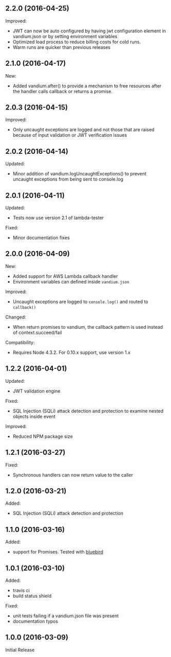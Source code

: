 
## 2.2.0 (2016-04-25)

Improved:

* JWT can now be auto configured by having jwt configuration element in vandium.json or by setting environment variables
* Optimized load process to reduce billing costs for cold runs.
* Warm runs are quicker than previous releases


## 2.1.0 (2016-04-17)

New:

* Added vandium.after() to provide a mechanism to free resources after the handler calls callback or returns a promise.


## 2.0.3 (2016-04-15)

Improved:

* Only uncaught exceptions are logged and not those that are raised because of input validation or JWT verification issues

## 2.0.2 (2016-04-14)

Updated:

* Minor addition of vandium.logUncaughtExceptions() to prevent uncaught exceptions from being sent to console.log

## 2.0.1 (2016-04-11)

Updated:

* Tests now use version 2.1 of lambda-tester

Fixed:

* Minor documentation fixes

## 2.0.0 (2016-04-09)

New:
* Added support for AWS Lambda callback handler
* Environment variables can defined inside `vandium.json`

Improved:
* Uncaught exceptions are logged to `console.log()` and routed to `callback()`

Changed:
* When return promises to vandium, the callback pattern is used instead of context.succeed/fail

Compatibility:
* Requires Node 4.3.2. For 0.10.x support, use version 1.x


## 1.2.2 (2016-04-01)

Updated:

* JWT validation engine

Fixed:

* SQL Injection (SQLi) attack detection and protection to examine nested objects inside event

Improved:

* Reduced NPM package size


## 1.2.1 (2016-03-27)

Fixed:

* Synchronous handlers can now return value to the caller


## 1.2.0 (2016-03-21)

Added:

* SQL Injection (SQLi) attack detection and protection


## 1.1.0 (2016-03-16)

Added:

* support for Promises. Tested with [bluebird](http://bluebirdjs.com)


## 1.0.1 (2016-03-10)

Added:

* travis ci
* build status shield

Fixed:

* unit tests failing if a vandium.json file was present
* documentation typos

## 1.0.0 (2016-03-09)

Initial Release
